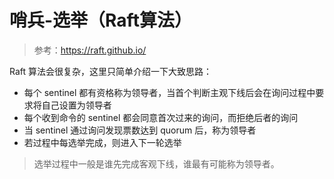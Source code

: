 # 哨兵-选举（Raft算法）

> 参考：https://raft.github.io/

Raft 算法会很复杂，这里只简单介绍一下大致思路：
- 每个 sentinel 都有资格称为领导者，当首个判断主观下线后会在询问过程中要求将自己设置为领导者
- 每个收到命令的 sentinel 都会同意首次过来的询问，而拒绝后者的询问
- 当 sentinel 通过询问发现票数达到 quorum 后，称为领导者
- 若过程中每选举完成，则进入下一轮选举

> 选举过程中一般是谁先完成客观下线，谁最有可能称为领导者。

